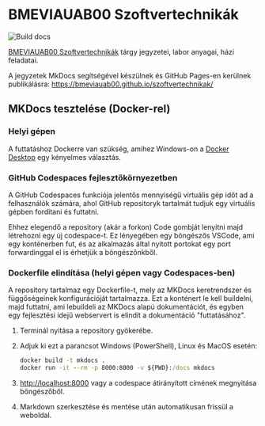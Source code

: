 # BMEVIAUAB00 Szoftvertechnikák

![Build docs](https://github.com/bmeviauab00/szoftvertechnikak/workflows/Build%20docs/badge.svg?branch=main)

[BMEVIAUAB00 Szoftvertechnikák](https://www.aut.bme.hu/Course/VIAUAB00/) tárgy jegyzetei, labor anyagai, házi feladatai.

A jegyzetek MkDocs segítségével készülnek és GitHub Pages-en kerülnek publikálásra: <https://bmeviauab00.github.io/szoftvertechnikak/>

## MKDocs tesztelése (Docker-rel)

### Helyi gépen

A futtatáshoz Dockerre van szükség, amihez Windows-on a [Docker Desktop](https://www.docker.com/products/docker-desktop/) egy kényelmes választás.

### GitHub Codespaces fejlesztőkörnyezetben

A GitHub Codespaces funkciója jelentős mennyiségű virtuális gép időt ad a felhasználók számára, ahol GitHub repositoryk tartalmát tudjuk egy virtuális gépben fordítani és futtatni.

Ehhez elegendő a repository (akár a forkon) Code gombját lenyitni majd létrehozni egy új codespace-t. Ez lényegében egy böngészős VSCode, ami egy konténerben fut, és az alkalmazás által nyitott portokat egy port forwardinggal el is érhetjük a böngészőnkből.

### Dockerfile elindítása (helyi gépen vagy Codespaces-ben)

A repository tartalmaz egy Dockerfile-t, mely az MKDocs keretrendszer és függőségeinek konfigurációját tartalmazza. Ezt a konténert le kell buildelni, majd futtatni, ami lebuildeli az MKDocs alapú dokumentációt, és egyben egy fejlesztési idejű webservert is elindít a dokumentáció "futtatásához".

1. Terminál nyitása a repository gyökerébe.
2. Adjuk ki ezt a parancsot Windows (PowerShell), Linux és MacOS esetén:

   ```cmd
   docker build -t mkdocs .
   docker run -it --rm -p 8000:8000 -v ${PWD}:/docs mkdocs
   ```

3. <http://localhost:8000> vagy a codespace átirányított címének megnyitása böngészőből.
4. Markdown szerkesztése és mentése után automatikusan frissül a weboldal.